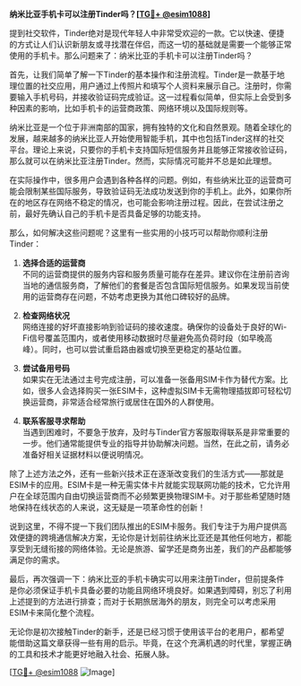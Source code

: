 **纳米比亚手机卡可以注册Tinder吗？[[TG💪+ @esim1088](https://t.me/s/esim1088)]**

提到社交软件，Tinder绝对是现代年轻人中非常受欢迎的一款。它以快速、便捷的方式让人们认识新朋友或寻找潜在伴侣，而这一切的基础就是需要一个能够正常使用的手机卡。那么问题来了：纳米比亚的手机卡可以注册Tinder吗？

首先，让我们简单了解一下Tinder的基本操作和注册流程。Tinder是一款基于地理位置的社交应用，用户通过上传照片和填写个人资料来展示自己。注册时，你需要输入手机号码，并接收验证码完成验证。这一过程看似简单，但实际上会受到多种因素的影响，比如手机卡的运营商政策、网络环境以及国际规则等。

纳米比亚是一个位于非洲南部的国家，拥有独特的文化和自然景观。随着全球化的发展，越来越多的纳米比亚人开始使用智能手机，其中也包括Tinder这样的社交平台。理论上来说，只要你的手机卡支持国际短信服务并且能够正常接收验证码，那么就可以在纳米比亚注册Tinder。然而，实际情况可能并不总是如此理想。

在实际操作中，很多用户会遇到各种各样的问题。例如，有些纳米比亚的运营商可能会限制某些国际服务，导致验证码无法成功发送到你的手机上。此外，如果你所在的地区存在网络不稳定的情况，也可能会影响注册过程。因此，在尝试注册之前，最好先确认自己的手机卡是否具备足够的功能支持。

那么，如何解决这些问题呢？这里有一些实用的小技巧可以帮助你顺利注册Tinder：

1. **选择合适的运营商**  
   不同的运营商提供的服务内容和服务质量可能存在差异。建议你在注册前咨询当地的通信服务商，了解他们的套餐是否包含国际短信服务。如果发现当前使用的运营商存在问题，不妨考虑更换为其他口碑较好的品牌。

2. **检查网络状况**  
   网络连接的好坏直接影响到验证码的接收速度。确保你的设备处于良好的Wi-Fi信号覆盖范围内，或者使用移动数据时尽量避免高负荷时段（如早晚高峰）。同时，也可以尝试重启路由器或切换至更稳定的基站位置。

3. **尝试备用号码**  
   如果实在无法通过主号完成注册，可以准备一张备用SIM卡作为替代方案。比如，很多人会选择购买一张ESIM卡，这种虚拟SIM卡无需物理插拔即可轻松切换运营商，非常适合经常旅行或居住在国外的人群使用。

4. **联系客服寻求帮助**  
   当遇到困难时，不要急于放弃，及时与Tinder官方客服取得联系是非常重要的一步。他们通常能提供专业的指导并协助解决问题。当然，在此之前，请务必准备好相关证据材料以便说明情况。

除了上述方法之外，还有一些新兴技术正在逐渐改变我们的生活方式——那就是ESIM卡的应用。ESIM卡是一种无需实体卡片就能实现联网功能的技术，它允许用户在全球范围内自由切换运营商而不必频繁更换物理SIM卡。对于那些希望随时随地保持在线状态的人来说，这无疑是一项革命性的创新！

说到这里，不得不提一下我们团队推出的ESIM卡服务。我们专注于为用户提供高效便捷的跨境通信解决方案，无论你是计划前往纳米比亚还是其他任何地方，都能享受到无缝衔接的网络体验。无论是旅游、留学还是商务出差，我们的产品都能够满足你的需求。

最后，再次强调一下：纳米比亚的手机卡确实可以用来注册Tinder，但前提条件是你必须保证手机卡具备必要的功能且网络环境良好。如果遇到障碍，别忘了利用上述提到的方法进行排查；而对于长期旅居海外的朋友，则完全可以考虑采用ESIM卡来简化整个流程。

无论你是初次接触Tinder的新手，还是已经习惯于使用该平台的老用户，都希望能借助这篇文章获得一些有用的启示。毕竟，在这个充满机遇的时代里，掌握正确的工具和技术才能更好地融入社会、拓展人脉。

[[TG💪+ @esim1088](https://t.me/s/esim1088) ![Image](https://i.postimg.cc/4NQfJmqS/Snipaste-2025-05-13-00-14-12.png)]